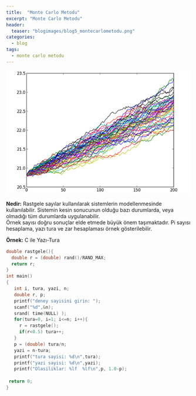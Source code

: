 ```yaml
---
title:  "Monte Carlo Metodu"
excerpt: "Monte Carlo Metodu"
header:
  teaser: "blogimages/blog5_montecarlometodu.png"
categories: 
  - blog
tags:
  - monte carlo metodu
---
```


![vac](/images/blogimages/blog5_montecarlometodu.png "monte carlo metodu")<br>
<br>
**Nedir:** Rastgele sayılar kullanılarak sistemlerin modellenmesinde kullanılabilir. Sistemin kesin sonucunun olduğu bazı durumlarda, veya olmadığı tüm durumlarda uygulanabilir. <br>
Örnek sayısı doğru sonuçlar elde etmede büyük önem taşımaktadır. Pi sayısı hesaplama, yazı tura ve zar hesaplaması örnek gösterilebilir.<br>

**Örnek:** C ile Yazı-Tura <br>

```c
double rastgele(){
  double r = (double) rand()/RAND_MAX;
  return r;
}
int main()
{
   int i, tura, yazi, n;
   double r, p;
   printf("deney sayisini girin: ");
   scanf("%d",&n);
   srand( time(NULL) );   
   for(tura=0, i=1; i<=n; i++){
     r = rastgele();
     if(r<0.5) tura++;
   }
   p = (double) tura/n;
   yazi = n-tura;
   printf("tura sayisi: %d\n",tura);
   printf("yazi sayisi: %d\n",yazi);
   printf("Olasiliklar: %lf  %lf\n",p, 1.0-p);

 return 0;
}
```


